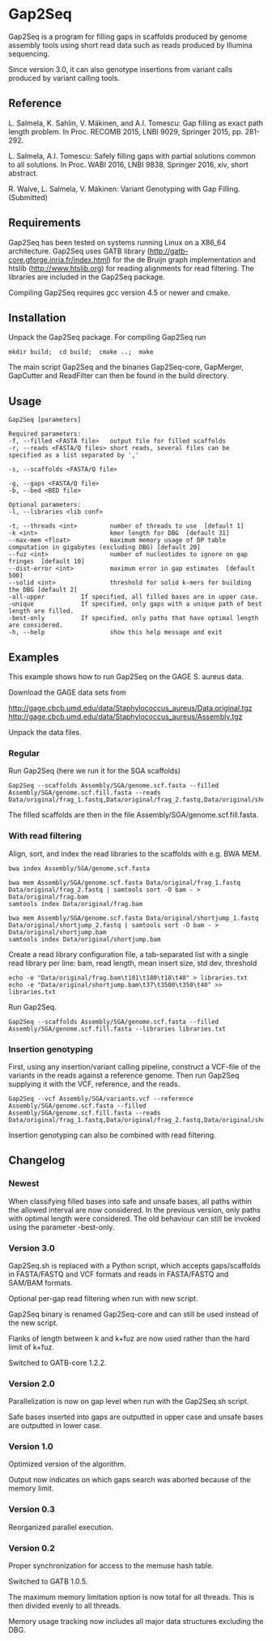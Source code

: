 # Gap2Seq

Gap2Seq is a program for filling gaps in scaffolds produced by genome assembly
tools using short read data such as reads produced by Illumina sequencing.

Since version 3.0, it can also genotype insertions from variant calls produced
by variant calling tools.

## Reference

L. Salmela, K. Sahlin, V. Mäkinen, and A.I. Tomescu: Gap filling as
exact path length problem. In Proc. RECOMB 2015, LNBI 9029, Springer
2015, pp. 281-292.

L. Salmela, A.I. Tomescu: Safely filling gaps with partial solutions
common to all solutions. In Proc. WABI 2016, LNBI 9838, Springer
2016, xiv, short abstract.

R. Walve, L. Salmela, V. Mäkinen: Variant Genotyping with Gap Filling.
(Submitted)

## Requirements

Gap2Seq has been tested on systems running Linux on a X86_64 architecture.
Gap2Seq uses GATB library (http://gatb-core.gforge.inria.fr/index.html) for the
de Bruijn graph implementation and htslib (http://www.htslib.org) for reading
alignments for read filtering. The libraries are included in the Gap2Seq
package.

Compiling Gap2Seq requires gcc version 4.5 or newer and cmake.

## Installation

Unpack the Gap2Seq package.
For compiling Gap2Seq run

```
mkdir build;  cd build;  cmake ..;  make
```

The main script Gap2Seq and the binaries Gap2Seq-core, GapMerger, GapCutter and
ReadFilter can then be found in the build directory.

## Usage

```
Gap2Seq [parameters]

Required parameters:
-f, --filled <FASTA file>   output file for filled scaffolds
-r, --reads <FASTA/Q files> short reads, several files can be specified as a list separated by ','

-s, --scaffolds <FASTA/Q file>

-g, --gaps <FASTA/Q file>
-b, --bed <BED file>

Optional parameters:
-l, --libraries <lib conf>   

-t, --threads <int>         number of threads to use  [default 1]
-k <int>                    kmer length for DBG  [default 31]
--max-mem <float>           maximum memory usage of DP table computation in gigabytes (excluding DBG) [default 20]
--fuz <int>                 number of nucleotides to ignore on gap fringes  [default 10]
--dist-error <int>          maximum error in gap estimates  [default 500]
--solid <int>               threshold for solid k-mers for building the DBG [default 2]
-all-upper		    If specified, all filled bases are in upper case.
-unique			    If specified, only gaps with a unique path of best length are filled.
-best-only		    If specified, only paths that have optimal length are considered.
-h, --help                  show this help message and exit
```

## Examples

This example shows how to run Gap2Seq on the GAGE S. aureus data.

Download the GAGE data sets from

http://gage.cbcb.umd.edu/data/Staphylococcus_aureus/Data.original.tgz
http://gage.cbcb.umd.edu/data/Staphylococcus_aureus/Assembly.tgz

Unpack the data files.

### Regular

Run Gap2Seq (here we run it for the SGA scaffolds)

```
Gap2Seq --scaffolds Assembly/SGA/genome.scf.fasta --filled Assembly/SGA/genome.scf.fill.fasta --reads Data/original/frag_1.fastq,Data/original/frag_2.fastq,Data/original/shortjump_1.fastq,Data/original/shortjump_2.fastq
```

The filled scaffolds are then in the file Assembly/SGA/genome.scf.fill.fasta.

### With read filtering

Align, sort, and index the read libraries to the scaffolds with e.g. BWA MEM.

```
bwa index Assembly/SGA/genome.scf.fasta

bwa mem Assembly/SGA/genome.scf.fasta Data/original/frag_1.fastq Data/original/frag_2.fastq | samtools sort -O bam - > Data/original/frag.bam
samtools index Data/original/frag.bam

bwa mem Assembly/SGA/genome.scf.fasta Data/original/shortjump_1.fastq Data/original/shortjump_2.fastq | samtools sort -O bam - > Data/original/shortjump.bam
samtools index Data/original/shortjump.bam
```

Create a read library configuration file, a tab-separated list with a single
read library per line:
bam, read length, mean insert size, std dev, threshold

```
echo -e "Data/original/frag.bam\t101\t180\t18\t40" > libraries.txt
echo -e "Data/original/shortjump.bam\t37\t3500\t350\t40" >> libraries.txt
```

Run Gap2Seq.

```
Gap2Seq --scaffolds Assembly/SGA/genome.scf.fasta --filled Assembly/SGA/genome.scf.fill.fasta --libraries libraries.txt
```

### Insertion genotyping

First, using any insertion/variant calling pipeline, construct a VCF-file of the
variants in the reads against a reference genome. Then run Gap2Seq supplying it
with the VCF, reference, and the reads.

```
Gap2Seq --vcf Assembly/SGA/variants.vcf --reference Assembly/SGA/genome.scf.fasta --filled Assembly/SGA/genome.scf.fill.fasta --reads Data/original/frag_1.fastq,Data/original/frag_2.fastq,Data/original/shortjump_1.fastq,Data/original/shortjump_2.fastq
```

Insertion genotyping can also be combined with read filtering.

## Changelog

### Newest

When classifying filled bases into safe and unsafe bases, all paths
within the allowed interval are now considered. In the previous
version, only paths with optimal length were considered. The old
behaviour can still be invoked using the parameter -best-only.

### Version 3.0

Gap2Seq.sh is replaced with a Python script, which accepts gaps/scaffolds in
FASTA/FASTQ and VCF formats and reads in FASTA/FASTQ and SAM/BAM formats.

Optional per-gap read filtering when run with new script.

Gap2Seq binary is renamed Gap2Seq-core and can still be used instead of the new
script.

Flanks of length between k and k+fuz are now used rather than the hard limit of
k+fuz.

Switched to GATB-core 1.2.2.

### Version 2.0

Parallelization is now on gap level when run with the Gap2Seq.sh script.

Safe bases inserted into gaps are outputted in upper case and unsafe
bases are outputted in lower case.

### Version 1.0

Optimized version of the algorithm.

Output now indicates on which gaps search was aborted because of the
memory limit.

### Version 0.3

Reorganized parallel execution.

### Version 0.2

Proper synchronization for access to the memuse hash table.

Switched to GATB 1.0.5.

The maximum memory limitation option is now total for all threads.
This is then divided evenly to all threads.

Memory usage tracking now includes all major data structures excluding
the DBG.
